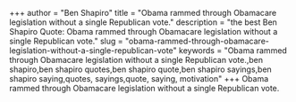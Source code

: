 +++
author = "Ben Shapiro"
title = "Obama rammed through Obamacare legislation without a single Republican vote."
description = "the best Ben Shapiro Quote: Obama rammed through Obamacare legislation without a single Republican vote."
slug = "obama-rammed-through-obamacare-legislation-without-a-single-republican-vote"
keywords = "Obama rammed through Obamacare legislation without a single Republican vote.,ben shapiro,ben shapiro quotes,ben shapiro quote,ben shapiro sayings,ben shapiro saying,quotes, sayings,quote, saying, motivation"
+++
Obama rammed through Obamacare legislation without a single Republican vote.
